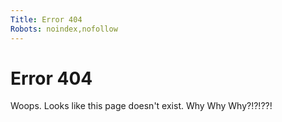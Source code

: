 ```yaml
---
Title: Error 404
Robots: noindex,nofollow
---
```


Error 404
=========

Woops. Looks like this page doesn't exist. Why Why Why?!?!??! 
